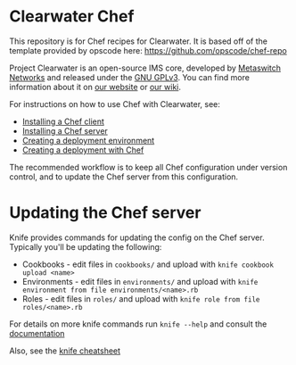 Clearwater Chef
========

This repository is for Chef recipes for Clearwater. It is based off of the template provided by opscode here: https://github.com/opscode/chef-repo

Project Clearwater is an open-source IMS core, developed by [Metaswitch Networks](http://www.metaswitch.com) and released under the [GNU GPLv3](http://www.projectclearwater.org/download/license/). You can find more information about it on [our website](http://www.projectclearwater.org/) or [our wiki](http://clearwater.readthedocs.org/en/latest/index.html).

For instructions on how to use Chef with Clearwater, see:

* [Installing a Chef client](http://clearwater.readthedocs.org/en/latest/Installing_a_Chef_client/index.html)
* [Installing a Chef server](http://clearwater.readthedocs.org/en/latest/Installing_a_Chef_server/index.html)
* [Creating a deployment environment](http://clearwater.readthedocs.org/en/latest/Creating_a_deployment_environment/index.html)
* [Creating a deployment with Chef](http://clearwater.readthedocs.org/en/latest/Creating_a_deployment_with_Chef/index.html)

The recommended workflow is to keep all Chef configuration under version control, and to update the Chef server from
this configuration.

Updating the Chef server
========================

Knife provides commands for updating the config on the Chef server. Typically you'll be updating the following:

* Cookbooks - edit files in `cookbooks/` and upload with `knife cookbook upload <name>`
* Environments - edit files in `environments/` and upload with `knife environment from file environments/<name>.rb`
* Roles - edit files in `roles/` and upload with `knife role from file roles/<name>.rb`

For details on more knife commands run `knife --help` and consult the [documentation](http://docs.opscode.com/knife.html)

Also, see the [knife cheatsheet](http://docs.opscode.com/_images/qr_knife_web.png)
